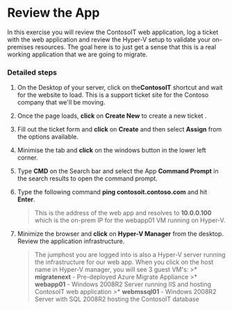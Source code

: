 # Review the App

In this exercise you will review the ContosoIT web application, log a ticket with the web application and review the Hyper-V setup to validate your on-premises resources.  The goal here is to just get a sense that this is a real working application that we are going to migrate.

### Detailed steps

1. On the Desktop of your server, click on the**ContosoIT** shortcut and wait for the website to load.  This is a support ticket site for the Contoso company that we'll be moving.
2. Once the page loads, **click** on **Create New** to create a new ticket .
3. Fill out the ticket form and **click** on **Create** and then select **Assign** from the options available.	
4. Minimise the tab and **click** on the windows button in the lower left corner.
5. Type **CMD** on the Search bar and select the App **Command Prompt** in the search results to open the command prompt.
6. Type the following command **ping contosoit.contoso.com** and hit **Enter**.

      >This is the address of the web app and resolves to **10.0.0.100** which is the on-prem IP for the webapp01 VM running on Hyper-V.

7. Minimize the browser and **click** on **Hyper-V Manager** from the desktop. Review the application infrastructure.

	>The jumphost you are logged into is also a Hyper-V server running the infrastructure for our web app. When you click on the host name in Hyper-V manager, **<inject key="jumphostVmName" />** you will see 3 guest VM's:
     	>*  **migratenext** - Pre-deployed Azure Migrate Appliance
     	>*  **webapp01** - Windows 2008R2 Server running IIS and hosting ContosoIT web application
     	>*  **webmssql01** - Windows 2008R2 Server with SQL 2008R2 hosting the ContosoIT database

